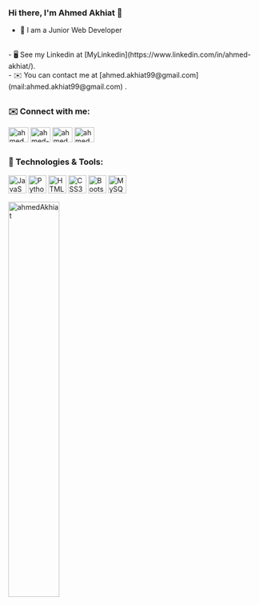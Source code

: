 ### Hi there, I'm Ahmed Akhiat  👋 
- :school: I am a Junior Web Developer
<br>
- 🖥️  See my Linkedin at [MyLinkedin](https://www.linkedin.com/in/ahmed-akhiat/).
<br>
- ✉️  You can contact me at [ahmed.akhiat99@gmail.com](mail:ahmed.akhiat99@gmail.com) .
<br>

## <h3 align="left">✉️ Connect with me:</h3>
<p align="left">
<a href="https://twitter.com/ahmed_akhiat_" target="blank"><img align="center" src="https://raw.githubusercontent.com/rahuldkjain/github-profile-readme-generator/master/src/images/icons/Social/twitter.svg" alt="ahmed_akhiat_" height="30" width="40" /></a>
<a href="https://www.linkedin.com/in/ahmed-akhiat/" target="blank"><img align="center" src="https://raw.githubusercontent.com/rahuldkjain/github-profile-readme-generator/master/src/images/icons/Social/linked-in-alt.svg" alt="ahmed-akhiat" height="30" width="40" /></a>
<a href="https://www.facebook.com/ahmed.AT0" target="blank"><img align="center" src="https://raw.githubusercontent.com/rahuldkjain/github-profile-readme-generator/master/src/images/icons/Social/facebook.svg" alt="ahmed.AT0" height="30" width="40" /></a>
<a href="https://www.instagram.com/ahmedat1/" target="blank"><img align="center" src="https://raw.githubusercontent.com/rahuldkjain/github-profile-readme-generator/master/src/images/icons/Social/instagram.svg" alt="ahmedat1" height="30" width="40" /></a>
 </p>
 

## <h3 align="left">🔧 Technologies & Tools:</h3>
 <a href="https://developer.mozilla.org/en-US/docs/Web/JavaScript" target="_blank" rel="noreferrer"><img src="https://raw.githubusercontent.com/danielcranney/readme-generator/main/public/icons/skills/javascript-colored.svg" width="36" height="36" alt="JavaScript" /></a>
                                 <a href="https://www.python.org/" target="_blank" rel="noreferrer"><img src="https://raw.githubusercontent.com/danielcranney/readme-generator/main/public/icons/skills/python-colored.svg" width="36" height="36" alt="Python" /></a>
                                 <a href="https://developer.mozilla.org/en-US/docs/Glossary/HTML5" target="_blank" rel="noreferrer"><img src="https://raw.githubusercontent.com/danielcranney/readme-generator/main/public/icons/skills/html5-colored.svg" width="36" height="36" alt="HTML5" /></a>
                                  <a href="https://www.w3.org/TR/CSS/#css" target="_blank" rel="noreferrer"><img src="https://raw.githubusercontent.com/danielcranney/readme-generator/main/public/icons/skills/css3-colored.svg" width="36" height="36" alt="CSS3" /></a>
                                <a href="https://getbootstrap.com/" target="_blank" rel="noreferrer"><img src="https://raw.githubusercontent.com/danielcranney/readme-generator/main/public/icons/skills/bootstrap-colored.svg" width="36" height="36" alt="Bootstrap" /></a>
                                <a href="https://www.mysql.com/" target="_blank" rel="noreferrer"><img src="https://raw.githubusercontent.com/danielcranney/readme-generator/main/public/icons/skills/mysql-colored.svg" width="36" height="36" alt="MySQL" /></a>
                                <br>
                                <p ><img width="45%"  sy src="https://github-readme-stats.vercel.app/api/top-langs/?username=ahmedat1&layout=compact&theme=radical&hide_border=true" alt="ahmedAkhiat" /></p>
